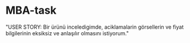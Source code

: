 # MBA-task
"USER STORY: Bir ürünü inceledigimde, aciklamalarin görsellerin ve fiyat bilgilerinin eksiksiz ve anlaşılır olmasını istiyorum."
